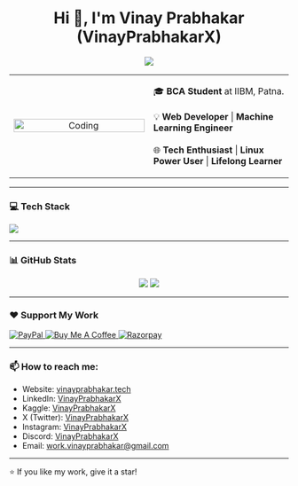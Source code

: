 <h1 align="center">Hi 👋, I'm Vinay Prabhakar (VinayPrabhakarX)</h1>

<p align="center">
  <img src="https://readme-typing-svg.herokuapp.com/?lines=Web+Developer;Machine+Learning+Engineer;&center=true&width=400&height=40">
</p>

<table align="center">
  <tr>
    <td align="center" width="50%">
      <img alt="Coding" src="https://media.giphy.com/media/qgQUggAC3Pfv687qPC/giphy.gif" width="100%" style="max-width: 300px;">
    </td>
    <td width="50%">
      <p>
        🎓 <b>BCA Student</b> at IIBM, Patna.<br><br>
        💡 <b>Web Developer</b> | <b>Machine Learning Engineer</b><br><br>
        🌐 <b>Tech Enthusiast</b> | <b>Linux Power User</b> | <b>Lifelong Learner</b>
      </p>
    </td>
  </tr>
</table>


---

### 💻 Tech Stack

<p align="left">
  <img src="https://skillicons.dev/icons?i=html,css,js,react,nodejs,express,c,python,tensorflow,mongodb,mysql,aws,nginx,linux,windows,git,github,vscode,postman,vite,docker,vim" />
</p>

---

### 📊 GitHub Stats

<p align="center">
  <img src="https://github-readme-stats.vercel.app/api?username=vinayprabhakarx&show_icons=true&theme=tokyonight" />
  <img src="https://github-readme-streak-stats.herokuapp.com/?user=vinayprabhakarx&theme=tokyonight" />
</p>

---

### ❤️ Support My Work

<p align="left">
  <a href="https://www.paypal.com/paypalme/PrabhakarVinay" target="_blank">
    <img src="https://img.shields.io/badge/PayPal-00457C?style=for-the-badge&logo=paypal&logoColor=white" alt="PayPal" />
  </a>
  <a href="https://buymeacoffee.com/VinayPrabhakarX" target="_blank">
    <img src="https://img.shields.io/badge/Buy_Me_A_Coffee-FFDD00?style=for-the-badge&logo=buy-me-a-coffee&logoColor=black" alt="Buy Me A Coffee" />
  </a>
  <a href="https://pages.razorpay.com/VinayPrabhakarX" target="_blank">
    <img src="https://img.shields.io/badge/Razorpay-02042B?style=for-the-badge&logo=razorpay&logoColor=3395FF" alt="Razorpay" />
  </a>
</p>

---

### 📫 How to reach me:

- Website: [vinayprabhakar.tech](https://vinayprabhakar.tech)
- LinkedIn: [VinayPrabhakarX](https://www.linkedin.com/in/VinayPrabhakarX/)
- Kaggle: [VinayPrabhakarX](https://kaggle.com/VinayPrabhakarX/)
- X (Twitter): [VinayPrabhakarX](https://x.com/VinayPrabhakarX/)
- Instagram: [VinayPrabhakarX](https://instagram.com/VinayPrabhakarX/)
- Discord: [VinayPrabhakarX](https://discord.gg/79njMCfks2)
- Email: [work.vinayprabhakar@gmail.com](mailto:work.vinayprabhakar@gmail.com)

---

⭐️ If you like my work, give it a star!
